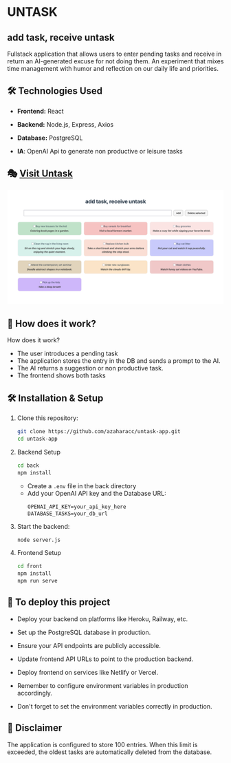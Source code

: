 # UNTASK

## add task, receive untask

Fullstack application that allows users to enter pending tasks and receive in return an AI-generated excuse for not doing them. An experiment that mixes time management with humor and reflection on our daily life and priorities.

## 🛠️ Technologies Used

- **Frontend:** React

- **Backend:** Node.js, Express, Axios

- **Database:** PostgreSQL

- **IA**: OpenAI Api to generate non productive or leisure tasks


## 🎭 [Visit Untask](https://untask.vercel.app/)
![screenshot](screenshot.png)

## 🚀 How does it work?

How does it work?
- The user introduces a pending task
- The application stores the entry in the DB and sends a prompt to the AI.
- The AI returns a suggestion or non productive task.
- The frontend shows both tasks


## 🛠 Installation & Setup

1. Clone this repository:
   ```sh
   git clone https://github.com/azaharacc/untask-app.git
   cd untask-app
   ```
2. Backend Setup
   ```sh
   cd back
   npm install
   ```

   - Create a `.env` file in the back directory
   - Add your OpenAI API key and the Database URL:
     ```
     OPENAI_API_KEY=your_api_key_here
     DATABASE_TASKS=your_db_url
     ```

4. Start the backend:
   ```sh
   node server.js
   ```
5. Frontend Setup
   ```sh
   cd front
   npm install
   npm run serve
   ```

## 🎉 To deploy this project

- Deploy your backend on platforms like Heroku, Railway, etc.

- Set up the PostgreSQL database in production.

- Ensure your API endpoints are publicly accessible.

- Update frontend API URLs to point to the production backend.

- Deploy frontend on services like Netlify or Vercel.

- Remember to configure environment variables in production accordingly.

- Don't forget to set the environment variables correctly in production.


## 💫 Disclaimer

The application is configured to store 100 entries. When this limit is exceeded, the oldest tasks are automatically deleted from the database.


